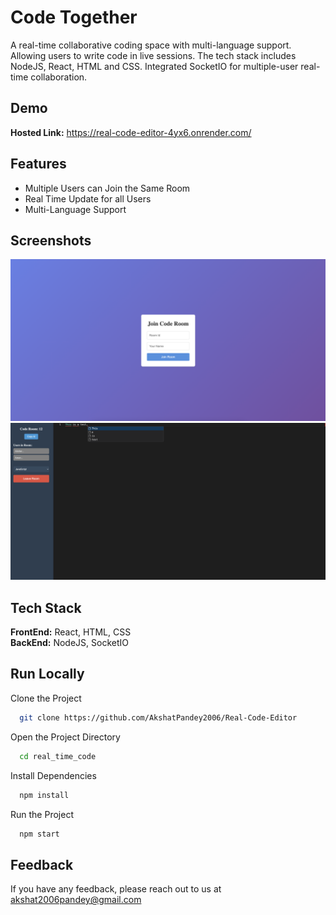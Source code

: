 
# Code Together

A real-time collaborative coding space with multi-language support. Allowing users to write code in live sessions. The tech stack includes NodeJS, React, HTML and CSS. Integrated SocketIO for multiple-user real-time collaboration.





## Demo

**Hosted Link:** https://real-code-editor-4yx6.onrender.com/

## Features

- Multiple Users can Join the Same Room
- Real Time Update for all Users
- Multi-Language Support


## Screenshots

![App Screenshot](./1.png)
![App Screenshot](./2.png)
## Tech Stack

**FrontEnd:** React, HTML, CSS  
**BackEnd:** NodeJS, SocketIO  

## Run Locally

Clone the Project

```bash
  git clone https://github.com/AkshatPandey2006/Real-Code-Editor
```

Open the Project Directory

```bash
  cd real_time_code
```

Install Dependencies

```bash
  npm install
```

Run the Project

```bash
  npm start
```




## Feedback

If you have any feedback, please reach out to us at akshat2006pandey@gmail.com

